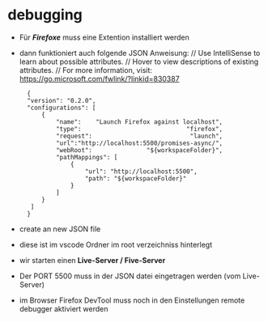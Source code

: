# debugging

- Für ***Firefoxe*** muss eine Extention installiert werden

- dann funktioniert auch folgende JSON Anweisung:
    // Use IntelliSense to learn about possible attributes.
    // Hover to view descriptions of existing attributes.
    // For more information, visit: https://go.microsoft.com/fwlink/?linkid=830387


        {
        "version": "0.2.0",
        "configurations": [
            {
                "name":    "Launch Firefox against localhost",
                "type":                             "firefox",
                "request":                           "launch",
                "url":"http://localhost:5500/promises-async/",
                "webRoot":               "${workspaceFolder}",
                "pathMappings": [
                    {
                        "url": "http://localhost:5500",
                        "path": "${workspaceFolder}"
                    }
                ]
            }
         ]
        }


- create an new JSON file 
- diese ist im vscode Ordner im root verzeichniss hinterlegt
- wir starten einen **Live-Server / Five-Server**
- Der PORT 5500 muss in der JSON datei eingetragen werden (vom Live-Server)
- im Browser Firefox DevTool muss noch in den Einstellungen remote debugger aktiviert werden 